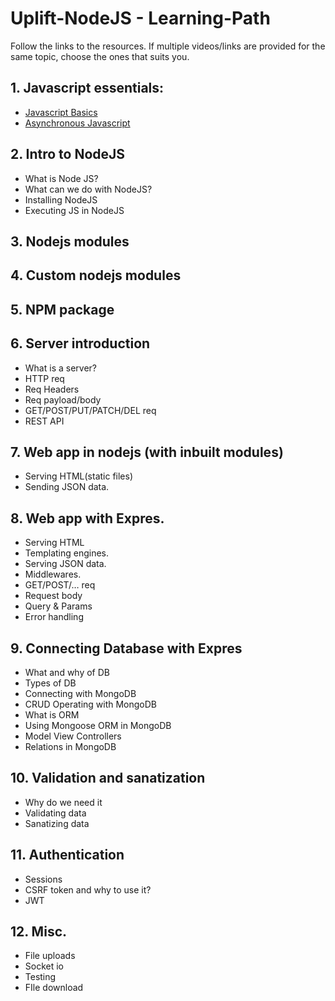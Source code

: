 # Uplift-NodeJS - Learning-Path
Follow the links to the resources. If multiple videos/links are provided for the same topic, choose the ones that suits you.

## 1. Javascript essentials:

* [Javascript Basics](Javascript%20Essestials/Javascript%20basics.md)
* [Asynchronous Javascript](Javascript%20Essestials/Asynchronous%20JS.md)

 ## 2. Intro to NodeJS
* What is Node JS?
* What can we do with NodeJS?
* Installing NodeJS
* Executing JS in NodeJS

## 3. Nodejs modules 

## 4. Custom nodejs modules

## 5. NPM package

## 6. Server introduction
* What is a server?
* HTTP req
* Req Headers
* Req payload/body
* GET/POST/PUT/PATCH/DEL  req
* REST API

## 7. Web app in nodejs (with inbuilt modules)
* Serving HTML(static files)
* Sending JSON data.

## 8. Web app with Expres.
* Serving HTML
* Templating engines.
* Serving JSON data.
* Middlewares.
* GET/POST/… req
* Request body
* Query & Params
* Error handling


## 9. Connecting Database with Expres
* What and why of DB
* Types of DB
* Connecting with MongoDB
* CRUD Operating with MongoDB
* What is ORM
* Using Mongoose ORM in MongoDB
* Model View Controllers
* Relations in MongoDB

## 10. Validation and sanatization
* Why do we need it
* Validating data
* Sanatizing data

## 11. Authentication
* Sessions
* CSRF token and why to use it?
* JWT

## 12. Misc.
* File uploads
* Socket io
* Testing
* FIle download
